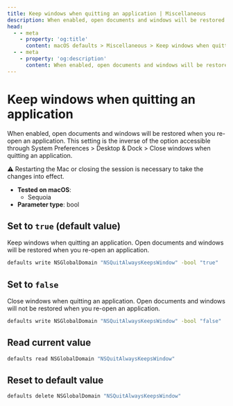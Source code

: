 ```yaml
---
title: Keep windows when quitting an application | Miscellaneous
description: When enabled, open documents and windows will be restored when you re-open an application.
head:
  - - meta
    - property: 'og:title'
      content: macOS defaults > Miscellaneous > Keep windows when quitting an application
  - - meta
    - property: 'og:description'
      content: When enabled, open documents and windows will be restored when you re-open an application.
---
```


# Keep windows when quitting an application

When enabled, open documents and windows will be restored when you re-open an application.
This setting is the inverse of the option accessible through
System Preferences > Desktop & Dock > Close windows when quitting an application.

⚠️ Restarting the Mac or closing the session is necessary to take the changes into effect.

- **Tested on macOS**:
  - Sequoia
- **Parameter type**: bool

## Set to `true` (default value)

Keep windows when quitting an application.
Open documents and windows will be restored when you re-open an application.

```bash
defaults write NSGlobalDomain "NSQuitAlwaysKeepsWindow" -bool "true"
```

## Set to `false`

Close windows when quitting an application.
Open documents and windows will not be restored when you re-open an application.

```bash
defaults write NSGlobalDomain "NSQuitAlwaysKeepsWindow" -bool "false"
```

## Read current value

```bash
defaults read NSGlobalDomain "NSQuitAlwaysKeepsWindow"
```

## Reset to default value

```bash
defaults delete NSGlobalDomain "NSQuitAlwaysKeepsWindow"
```
